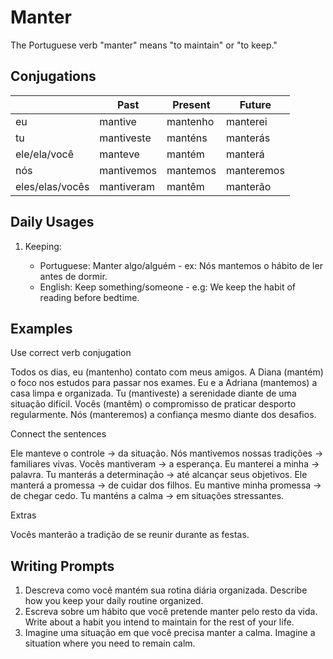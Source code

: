 # Manter

The Portuguese verb "manter" means "to maintain" or "to keep."

## Conjugations

|                 | Past       | Present  | Future     |
| --------------- | ---------- | -------- | ---------- |
| eu              | mantive    | mantenho | manterei   |
| tu              | mantiveste | manténs  | manterás   |
| ele/ela/você    | manteve    | mantém   | manterá    |
| nós             | mantivemos | mantemos | manteremos |
| eles/elas/vocês | mantiveram | mantêm   | manterão   |

## Daily Usages

1. Keeping:

   - Portuguese: Manter algo/alguém - ex: Nós mantemos o hábito de ler antes de dormir.
   - English: Keep something/someone - e.g: We keep the habit of reading before bedtime.

## Examples

Use correct verb conjugation

Todos os dias, eu (mantenho) contato com meus amigos.
A Diana (mantém) o foco nos estudos para passar nos exames.
Eu e a Adriana (mantemos) a casa limpa e organizada.
Tu (mantiveste) a serenidade diante de uma situação difícil.
Vocês (mantêm) o compromisso de praticar desporto regularmente.
Nós (manteremos) a confiança mesmo diante dos desafios.

Connect the sentences

Ele manteve o controle -> da situação.
Nós mantivemos nossas tradições -> familiares vivas.
Vocês mantiveram -> a esperança.
Eu manterei a minha -> palavra.
Tu manterás a determinação -> até alcançar seus objetivos.
Ele manterá a promessa -> de cuidar dos filhos.
Eu mantive minha promessa -> de chegar cedo.
Tu manténs a calma -> em situações stressantes.

Extras

Vocês manterão a tradição de se reunir durante as festas.

## Writing Prompts

1. Descreva como você mantém sua rotina diária organizada. Describe how you keep your daily routine organized.
2. Escreva sobre um hábito que você pretende manter pelo resto da vida. Write about a habit you intend to maintain for the rest of your life.
3. Imagine uma situação em que você precisa manter a calma. Imagine a situation where you need to remain calm.

